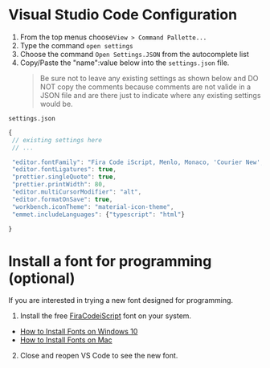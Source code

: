# Visual Studio Code Configuration

1. From the top menus choose`View > Command Pallette...`
2. Type the command `open settings`
3. Choose the command `Open Settings.JSON` from the autocomplete list
4. Copy/Paste the "name":value below into the `settings.json` file.
   > Be sure not to leave any existing settings as shown below and DO NOT copy the comments because comments are not valide in a JSON file and are there just to indicate where any existing settings would be.

`settings.json`
 ```js
 {
  // existing settings here
  // ...

  "editor.fontFamily": "Fira Code iScript, Menlo, Monaco, 'Courier New', monospace",
  "editor.fontLigatures": true,
  "prettier.singleQuote": true,
  "prettier.printWidth": 80,
  "editor.multiCursorModifier": "alt",
  "editor.formatOnSave": true,
  "workbench.iconTheme": "material-icon-theme",
  "emmet.includeLanguages": {"typescript": "html"}

}
 ```

# Install a font for programming (optional)

If you are interested in trying a new font designed for programming.

1. Install the free [FiraCodeiScript](https://github.com/kencrocken/FiraCodeiScript) font on your system.

- [How to Install Fonts on Windows 10](https://www.groovypost.com/howto/install-fonts-windows-10/)
- [How to Install Fonts on Mac](https://www.dafont.com/faq.php#mac)

2. Close and reopen VS Code to see the new font.